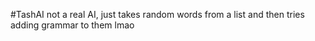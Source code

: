 #TashAI
not a real AI, just takes random words from a list and then tries adding grammar to them lmao
